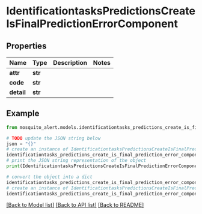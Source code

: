 # IdentificationtasksPredictionsCreateIsFinalPredictionErrorComponent


## Properties

Name | Type | Description | Notes
------------ | ------------- | ------------- | -------------
**attr** | **str** |  | 
**code** | **str** |  | 
**detail** | **str** |  | 

## Example

```python
from mosquito_alert.models.identificationtasks_predictions_create_is_final_prediction_error_component import IdentificationtasksPredictionsCreateIsFinalPredictionErrorComponent

# TODO update the JSON string below
json = "{}"
# create an instance of IdentificationtasksPredictionsCreateIsFinalPredictionErrorComponent from a JSON string
identificationtasks_predictions_create_is_final_prediction_error_component_instance = IdentificationtasksPredictionsCreateIsFinalPredictionErrorComponent.from_json(json)
# print the JSON string representation of the object
print(IdentificationtasksPredictionsCreateIsFinalPredictionErrorComponent.to_json())

# convert the object into a dict
identificationtasks_predictions_create_is_final_prediction_error_component_dict = identificationtasks_predictions_create_is_final_prediction_error_component_instance.to_dict()
# create an instance of IdentificationtasksPredictionsCreateIsFinalPredictionErrorComponent from a dict
identificationtasks_predictions_create_is_final_prediction_error_component_from_dict = IdentificationtasksPredictionsCreateIsFinalPredictionErrorComponent.from_dict(identificationtasks_predictions_create_is_final_prediction_error_component_dict)
```
[[Back to Model list]](../README.md#documentation-for-models) [[Back to API list]](../README.md#documentation-for-api-endpoints) [[Back to README]](../README.md)


